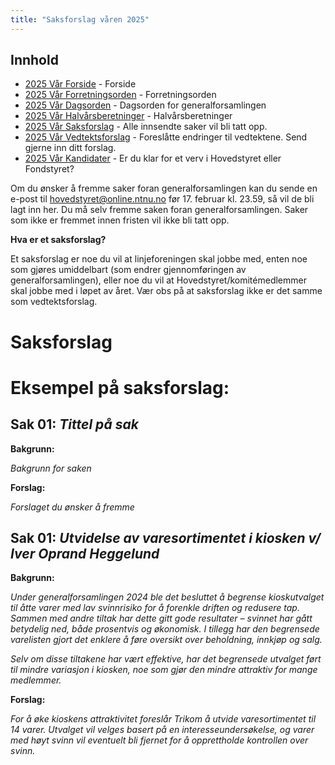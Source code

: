 ```yaml
---
title: "Saksforslag våren 2025"
---
```


## Innhold

- [2025 Vår Forside](/generalforsamlingen/genfors2025v) - Forside
- [2025 Vår Forretningsorden](/generalforsamlingen/genfors2025v/forretningsorden) - Forretningsorden
- [2025 Vår Dagsorden](/generalforsamlingen/genfors2025v/dagsorden) - Dagsorden for generalforsamlingen
- [2025 Vår Halvårsberetninger](/generalforsamlingen/genfors2025V/aarsberetninger) - Halvårsberetninger
- [2025 Vår Saksforslag](/generalforsamlingen/genfors2025v/saksforslag) - Alle innsendte saker vil bli tatt opp.
- [2025 Vår Vedtektsforslag](/generalforsamlingen/genfors2025v/vedtekstforslag) - Foreslåtte endringer til vedtektene. Send gjerne inn ditt forslag.
- [2025 Vår Kandidater](/generalforsamlingen/genfors2025v/valg) - Er du klar for et verv i Hovedstyret eller Fondstyret?

Om du ønsker å fremme saker foran generalforsamlingen kan du sende en e-post til hovedstyret@online.ntnu.no før 17. februar kl. 23.59, så vil de bli lagt inn her. Du må selv fremme saken foran generalforsamlingen. Saker som ikke er fremmet innen fristen vil ikke bli tatt opp.

**Hva er et saksforslag?**

Et saksforslag er noe du vil at linjeforeningen skal jobbe med, enten noe som gjøres umiddelbart (som endrer gjennomføringen av generalforsamlingen), eller noe du vil at Hovedstyret/komitémedlemmer skal jobbe med i løpet av året. Vær obs på at saksforslag ikke er det samme som vedtektsforslag.

# Saksforslag

# Eksempel på saksforslag:

## Sak 01: _Tittel på sak_

**Bakgrunn:**

_Bakgrunn for saken_

**Forslag:**

_Forslaget du ønsker å fremme_

## Sak 01: _Utvidelse av varesortimentet i kiosken v/ Iver Oprand Heggelund_

**Bakgrunn:**

_Under generalforsamlingen 2024 ble det besluttet å begrense kioskutvalget til åtte varer med lav svinnrisiko for å forenkle driften og redusere tap. Sammen med andre tiltak har dette gitt gode resultater – svinnet har gått betydelig ned, både prosentvis og økonomisk. I tillegg har den begrensede varelisten gjort det enklere å føre oversikt over beholdning, innkjøp og salg._

_Selv om disse tiltakene har vært effektive, har det begrensede utvalget ført til mindre variasjon i kiosken, noe som gjør den mindre attraktiv for mange medlemmer._

**Forslag:**

_For å øke kioskens attraktivitet foreslår Trikom å utvide varesortimentet til 14 varer. Utvalget vil velges basert på en interesseundersøkelse, og varer med høyt svinn vil eventuelt bli fjernet for å opprettholde kontrollen over svinn._
